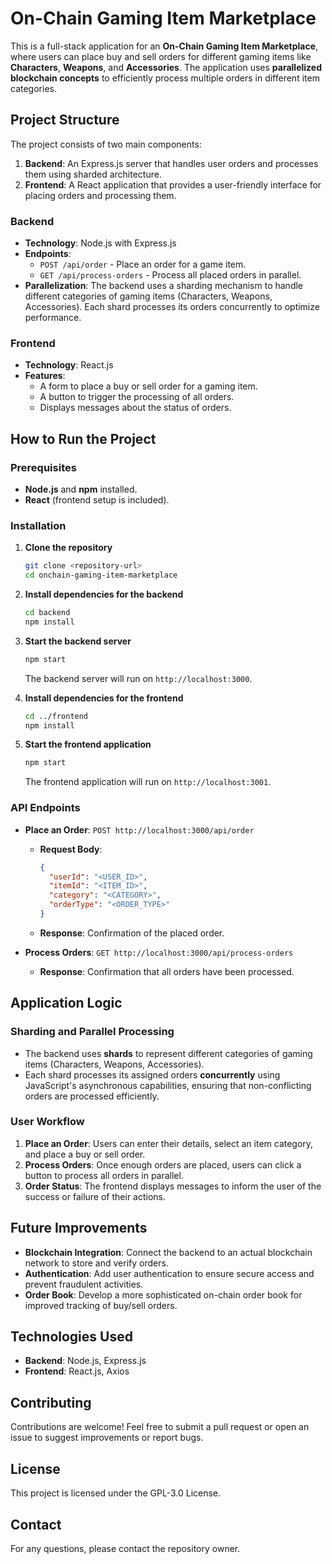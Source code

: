 # On-Chain Gaming Item Marketplace

This is a full-stack application for an **On-Chain Gaming Item Marketplace**, where users can place buy and sell orders for different gaming items like **Characters**, **Weapons**, and **Accessories**. The application uses **parallelized blockchain concepts** to efficiently process multiple orders in different item categories.

## Project Structure

The project consists of two main components:

1. **Backend**: An Express.js server that handles user orders and processes them using sharded architecture.
2. **Frontend**: A React application that provides a user-friendly interface for placing orders and processing them.

### Backend

- **Technology**: Node.js with Express.js
- **Endpoints**:
  - `POST /api/order` - Place an order for a game item.
  - `GET /api/process-orders` - Process all placed orders in parallel.
- **Parallelization**: The backend uses a sharding mechanism to handle different categories of gaming items (Characters, Weapons, Accessories). Each shard processes its orders concurrently to optimize performance.

### Frontend

- **Technology**: React.js
- **Features**:
  - A form to place a buy or sell order for a gaming item.
  - A button to trigger the processing of all orders.
  - Displays messages about the status of orders.

## How to Run the Project

### Prerequisites

- **Node.js** and **npm** installed.
- **React** (frontend setup is included).

### Installation

1. **Clone the repository**
   ```sh
   git clone <repository-url>
   cd onchain-gaming-item-marketplace
   ```

2. **Install dependencies for the backend**
   ```sh
   cd backend
   npm install
   ```

3. **Start the backend server**
   ```sh
   npm start
   ```
   The backend server will run on `http://localhost:3000`.

4. **Install dependencies for the frontend**
   ```sh
   cd ../frontend
   npm install
   ```

5. **Start the frontend application**
   ```sh
   npm start
   ```
   The frontend application will run on `http://localhost:3001`.

### API Endpoints

- **Place an Order**: `POST http://localhost:3000/api/order`
  - **Request Body**:
    ```json
    {
      "userId": "<USER_ID>",
      "itemId": "<ITEM_ID>",
      "category": "<CATEGORY>",
      "orderType": "<ORDER_TYPE>"
    }
    ```
  - **Response**: Confirmation of the placed order.

- **Process Orders**: `GET http://localhost:3000/api/process-orders`
  - **Response**: Confirmation that all orders have been processed.

## Application Logic

### Sharding and Parallel Processing

- The backend uses **shards** to represent different categories of gaming items (Characters, Weapons, Accessories).
- Each shard processes its assigned orders **concurrently** using JavaScript's asynchronous capabilities, ensuring that non-conflicting orders are processed efficiently.

### User Workflow

1. **Place an Order**: Users can enter their details, select an item category, and place a buy or sell order.
2. **Process Orders**: Once enough orders are placed, users can click a button to process all orders in parallel.
3. **Order Status**: The frontend displays messages to inform the user of the success or failure of their actions.

## Future Improvements

- **Blockchain Integration**: Connect the backend to an actual blockchain network to store and verify orders.
- **Authentication**: Add user authentication to ensure secure access and prevent fraudulent activities.
- **Order Book**: Develop a more sophisticated on-chain order book for improved tracking of buy/sell orders.

## Technologies Used

- **Backend**: Node.js, Express.js
- **Frontend**: React.js, Axios

## Contributing

Contributions are welcome! Feel free to submit a pull request or open an issue to suggest improvements or report bugs.

## License

This project is licensed under the GPL-3.0 License.

## Contact

For any questions, please contact the repository owner.

